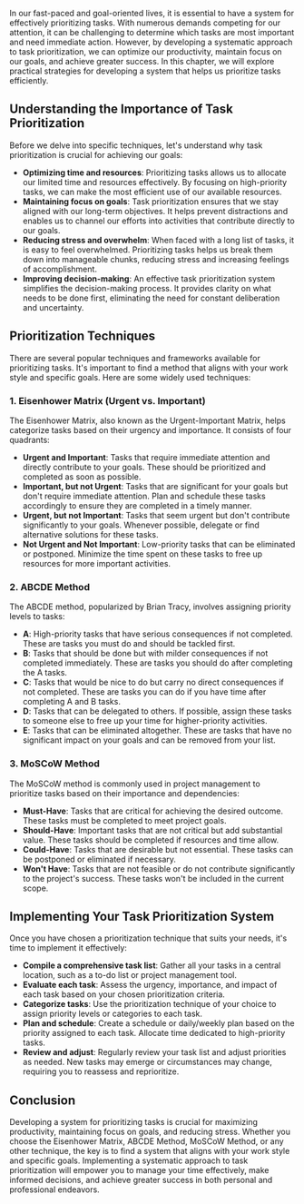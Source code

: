 
In our fast-paced and goal-oriented lives, it is essential to have a system for effectively prioritizing tasks. With numerous demands competing for our attention, it can be challenging to determine which tasks are most important and need immediate action. However, by developing a systematic approach to task prioritization, we can optimize our productivity, maintain focus on our goals, and achieve greater success. In this chapter, we will explore practical strategies for developing a system that helps us prioritize tasks efficiently.

Understanding the Importance of Task Prioritization
---------------------------------------------------

Before we delve into specific techniques, let's understand why task prioritization is crucial for achieving our goals:

* **Optimizing time and resources**: Prioritizing tasks allows us to allocate our limited time and resources effectively. By focusing on high-priority tasks, we can make the most efficient use of our available resources.
* **Maintaining focus on goals**: Task prioritization ensures that we stay aligned with our long-term objectives. It helps prevent distractions and enables us to channel our efforts into activities that contribute directly to our goals.
* **Reducing stress and overwhelm**: When faced with a long list of tasks, it is easy to feel overwhelmed. Prioritizing tasks helps us break them down into manageable chunks, reducing stress and increasing feelings of accomplishment.
* **Improving decision-making**: An effective task prioritization system simplifies the decision-making process. It provides clarity on what needs to be done first, eliminating the need for constant deliberation and uncertainty.

Prioritization Techniques
-------------------------

There are several popular techniques and frameworks available for prioritizing tasks. It's important to find a method that aligns with your work style and specific goals. Here are some widely used techniques:

### 1. Eisenhower Matrix (Urgent vs. Important)

The Eisenhower Matrix, also known as the Urgent-Important Matrix, helps categorize tasks based on their urgency and importance. It consists of four quadrants:

* **Urgent and Important**: Tasks that require immediate attention and directly contribute to your goals. These should be prioritized and completed as soon as possible.
* **Important, but not Urgent**: Tasks that are significant for your goals but don't require immediate attention. Plan and schedule these tasks accordingly to ensure they are completed in a timely manner.
* **Urgent, but not Important**: Tasks that seem urgent but don't contribute significantly to your goals. Whenever possible, delegate or find alternative solutions for these tasks.
* **Not Urgent and Not Important**: Low-priority tasks that can be eliminated or postponed. Minimize the time spent on these tasks to free up resources for more important activities.

### 2. ABCDE Method

The ABCDE method, popularized by Brian Tracy, involves assigning priority levels to tasks:

* **A**: High-priority tasks that have serious consequences if not completed. These are tasks you must do and should be tackled first.
* **B**: Tasks that should be done but with milder consequences if not completed immediately. These are tasks you should do after completing the A tasks.
* **C**: Tasks that would be nice to do but carry no direct consequences if not completed. These are tasks you can do if you have time after completing A and B tasks.
* **D**: Tasks that can be delegated to others. If possible, assign these tasks to someone else to free up your time for higher-priority activities.
* **E**: Tasks that can be eliminated altogether. These are tasks that have no significant impact on your goals and can be removed from your list.

### 3. MoSCoW Method

The MoSCoW method is commonly used in project management to prioritize tasks based on their importance and dependencies:

* **Must-Have**: Tasks that are critical for achieving the desired outcome. These tasks must be completed to meet project goals.
* **Should-Have**: Important tasks that are not critical but add substantial value. These tasks should be completed if resources and time allow.
* **Could-Have**: Tasks that are desirable but not essential. These tasks can be postponed or eliminated if necessary.
* **Won't Have**: Tasks that are not feasible or do not contribute significantly to the project's success. These tasks won't be included in the current scope.

Implementing Your Task Prioritization System
--------------------------------------------

Once you have chosen a prioritization technique that suits your needs, it's time to implement it effectively:

* **Compile a comprehensive task list**: Gather all your tasks in a central location, such as a to-do list or project management tool.
* **Evaluate each task**: Assess the urgency, importance, and impact of each task based on your chosen prioritization criteria.
* **Categorize tasks**: Use the prioritization technique of your choice to assign priority levels or categories to each task.
* **Plan and schedule**: Create a schedule or daily/weekly plan based on the priority assigned to each task. Allocate time dedicated to high-priority tasks.
* **Review and adjust**: Regularly review your task list and adjust priorities as needed. New tasks may emerge or circumstances may change, requiring you to reassess and reprioritize.

Conclusion
----------

Developing a system for prioritizing tasks is crucial for maximizing productivity, maintaining focus on goals, and reducing stress. Whether you choose the Eisenhower Matrix, ABCDE Method, MoSCoW Method, or any other technique, the key is to find a system that aligns with your work style and specific goals. Implementing a systematic approach to task prioritization will empower you to manage your time effectively, make informed decisions, and achieve greater success in both personal and professional endeavors.
